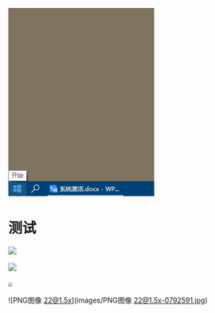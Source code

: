 ![图片5](images/%E5%9B%BE%E7%89%875.png)

# 测试

![](https://tva1.sinaimg.cn/large/e6c9d24ely1h1kvmdd52bj20sp0h7js9.jpg)

![](https://tva1.sinaimg.cn/large/e6c9d24ely1h1kxw7jv8sj20sp0h7js9.jpg)

<img src="https://tva1.sinaimg.cn/large/e6c9d24ely1h1kvmdd52bj20sp0h7js9.jpg" style="zoom:50%;" />

![PNG图像 22@1.5x](images/PNG图像 22@1.5x-0792591.jpg)

